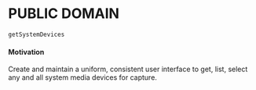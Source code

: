 # PUBLIC DOMAIN  

`getSystemDevices`

<h4>Motivation</h4>

Create and maintain a uniform, consistent user interface to get, list, select any and all system media devices for capture.
